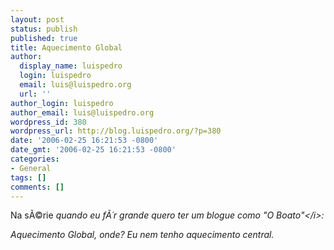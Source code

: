 ```yaml
---
layout: post
status: publish
published: true
title: Aquecimento Global
author:
  display_name: luispedro
  login: luispedro
  email: luis@luispedro.org
  url: ''
author_login: luispedro
author_email: luis@luispedro.org
wordpress_id: 380
wordpress_url: http://blog.luispedro.org/?p=380
date: '2006-02-25 16:21:53 -0800'
date_gmt: '2006-02-25 16:21:53 -0800'
categories:
- General
tags: []
comments: []
---
```

<p>Na s&Atilde;&copy;rie <i>quando eu f&Atilde;&acute;r grande quero ter um blogue como "O Boato"<&#47;i>:</p>
<p>Aquecimento Global, onde? Eu nem tenho aquecimento central.</p>
